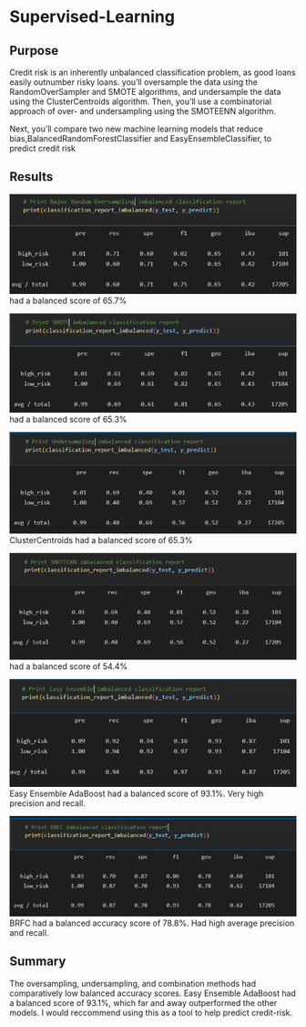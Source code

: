 # Supervised-Learning
## Purpose
Credit risk is an inherently unbalanced classification problem, as good loans easily outnumber risky loans.
you’ll oversample the data using the RandomOverSampler and SMOTE algorithms, and undersample the data using the ClusterCentroids algorithm. Then, you’ll use a combinatorial approach of over- and undersampling using the SMOTEENN algorithm.

Next, you’ll compare two new machine learning models that reduce bias,BalancedRandomForestClassifier and EasyEnsembleClassifier, to predict credit risk

## Results

![](./NRO.PNG) had a balanced score of 65.7%

![](./SMOTE.PNG) had a balanced score of 65.3%

![](./undersample.PNG) ClusterCentroids had a balanced score of 65.3%

![](./SMOTEENN.PNG)had a balanced score of 54.4%

![](./easyA.PNG) Easy Ensemble AdaBoost had a balanced score of 93.1%. Very high precision and recall.

![](./BRFC.PNG) BRFC had a balanced accuracy score of 78.8%. Had high average precision and recall.

## Summary
The oversampling, undersampling, and combination methods had comparatively low balanced accuracy scores. Easy Ensemble AdaBoost had a balanced score of 93.1%, which far and away outperformed the other models. I would reccommend using this as a tool to help predict credit-risk.